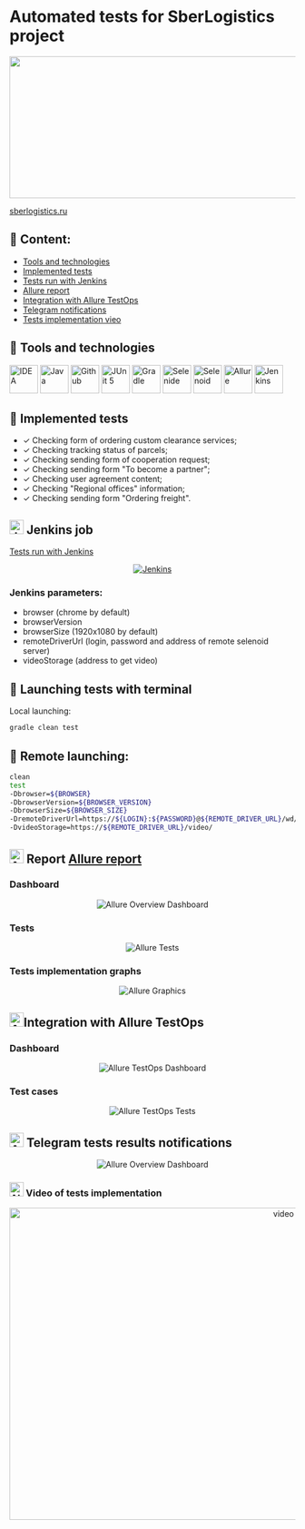 
# Automated tests for SberLogistics project
<p align="left">
<img src="images/bannersber.png" width="800" height="250" > 
</p>

<a target="_blank" href="https://sberlogistics.ru/">sberlogistics.ru</a>
## :white_square_button: Content:

- [Tools and technologies](#earth_africa-технологии-и-инструменты)
- [Implemented tests](#earth_africa-Реализованные-проверки)
- [Tests run with Jenkins](#earth_africa-Jenkins-job)
- [Allure report](#earth_africa-Allure-отчет)
- [Integration with Allure TestOps](#earth_africa-Интеграция-с-Allure-TestOps)
- [Telegram notifications](#earth_africa-Уведомление-в-Telegram-при-помощи-бота)
- [Tests implementation vieo](#earth_africa-Примеры-видео-о-прохождении-тестов)

## :white_square_button: Tools and technologies

<p align="left">
<a href="https://www.jetbrains.com/idea/"><img src="images/idea.png" width="50" height="50"  alt="IDEA"/></a>
<a href="https://www.java.com/"><img src="images/java.png" width="50" height="50"  alt="Java"/></a>
<a href="https://github.com/"><img src="images/github.png" width="50" height="50"  alt="Github"/></a>
<a href="https://junit.org/junit5/"><img src="images/junit5.png" width="50" height="50"  alt="JUnit 5"/></a>
<a href="https://gradle.org/"><img src="images/gradle.png" width="50" height="50"  alt="Gradle"/></a>
<a href="https://selenide.org/"><img src="images/selenide.png" width="50" height="50"  alt="Selenide"/></a>
<a href="https://aerokube.com/selenoid/"><img src="images/selenoid.png" width="50" height="50"  alt="Selenoid"/></a>
<a href="https://github.com/allure-framework/allure2"><img src="images/allure.png" width="50" height="50"  alt="Allure"/></a>
<a href="https://www.jenkins.io/"><img src="images/jenkins.png" width="50" height="50"  alt="Jenkins"/></a>
</p>

## :white_square_button: Implemented tests

- ✓ Checking form of ordering custom clearance services;
- ✓ Checking tracking status of parcels;
- ✓ Checking sending form of cooperation request;
- ✓ Checking sending form "To become a partner";
- ✓ Checking user agreement content;
- ✓ Checking "Regional offices" information;
- ✓ Checking sending form "Ordering freight".


## <img src="images/jenkins.png" width="25" height="25"  alt="Jenkins"/></a> Jenkins job
<a target="_blank" href="https://jenkins.autotests.cloud/job/Logistics/">Tests run with Jenkins</a>
<p align="center">
<a href="https://jenkins.autotests.cloud/job/Logistics/"><img src="images/jenkinsjob.jpg" alt="Jenkins"/></a>
</p>

### Jenkins parameters:

- browser (chrome by default)
- browserVersion
- browserSize (1920x1080 by default)
- remoteDriverUrl (login, password and address of remote selenoid server)
- videoStorage (address to get video)


## :white_square_button: Launching tests with terminal

Local launching:
```bash
gradle clean test
```

## :white_square_button: Remote launching:
```bash
clean
test
-Dbrowser=${BROWSER}
-DbrowserVersion=${BROWSER_VERSION}
-DbrowserSize=${BROWSER_SIZE}
-DremoteDriverUrl=https://${LOGIN}:${PASSWORD}@${REMOTE_DRIVER_URL}/wd/hub/
-DvideoStorage=https://${REMOTE_DRIVER_URL}/video/
```

## <img src="images/allure.png" width="25" height="25"  alt="Allure"/></a> Report <a target="_blank" href="https://jenkins.autotests.cloud/job/Logistics/allure/">Allure report</a>

### Dashboard

<p align="center">
<img title="Allure Overview Dashboard" src="images/allurereport.jpg">
</p>

### Tests

<p align="center">
<img title="Allure Tests" src="images/testscreen.jpg">
</p>

### Tests implementation graphs

<p align="center">
<img title="Allure Graphics" src="images/graphs.jpg">
</p>

## <img src="images/allure_testopslogo.svg" width="25" height="25"  alt="Allure"/></a>Integration with Allure TestOps

### Dashboard

<p align="center">
<img title="Allure TestOps Dashboard" src="images/testops.jpg">
</p>

### Test cases

<p align="center">
<img title="Allure TestOps Tests" src="images/testops1.jpg">
</p>

## <img src="images/telegram.png" width="25" height="25"  alt="Allure"/></a> Telegram tests results notifications

<p align="center">
<img title="Allure Overview Dashboard" src="images/telegram_notifications.jpg">
</p>



### <img src="images/selenoid.png" width="25" height="25"  alt="Allure"/></a> Video of tests implementation

<p align="center">
<img title="Selenoid Video" src="images/video_tests.gif" width="950" height="550"  alt="video"> </p>
